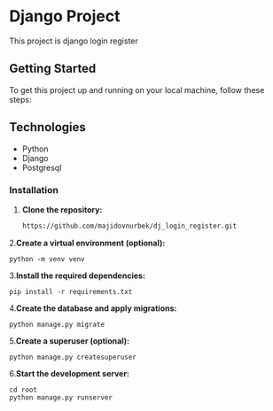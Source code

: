 # Django Project

This project is django login register 

## Getting Started
To get this project up and running on your local machine, follow these steps:


## Technologies
- Python 
- Django 
- Postgresql



### Installation

1. **Clone the repository:**

    ```bash
    https://github.com/majidovnurbek/dj_login_register.git

2.**Create a virtual environment (optional):**

    python -m venv venv
3.**Install the required dependencies:**

    pip install -r requirements.txt

4.**Create the database and apply migrations:**

    python manage.py migrate

5.**Create a superuser (optional):**

    python manage.py createsuperuser

6.**Start the development server:**
                              
    cd root
    python manage.py runserver




